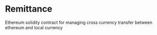 # Remittance
Ethereum solidity contract for managing cross currency transfer between ethereum and local currency
